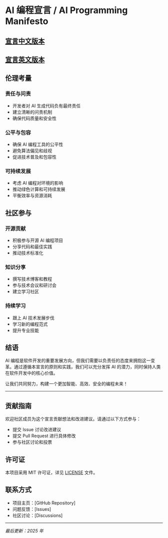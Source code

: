# AI 编程宣言 / AI Programming Manifesto

## [宣言中文版本](manifesto.md)

## [宣言英文版本](manifesto-en.md)

## 伦理考量

### 责任与问责

-   开发者对 AI 生成代码负有最终责任
-   建立清晰的问责机制
-   确保代码质量和安全性

### 公平与包容

-   确保 AI 编程工具的公平性
-   避免算法偏见和歧视
-   促进技术普及和包容性

### 可持续发展

-   考虑 AI 编程对环境的影响
-   推动绿色计算和可持续发展
-   平衡效率与资源消耗

## 社区参与

### 开源贡献

-   积极参与开源 AI 编程项目
-   分享代码和最佳实践
-   推动技术标准化

### 知识分享

-   撰写技术博客和教程
-   参与技术会议和研讨会
-   建立学习社区

### 持续学习

-   跟上 AI 技术发展步伐
-   学习新的编程范式
-   提升专业技能

## 结语

AI 编程是软件开发的重要发展方向，但我们需要以负责任的态度来拥抱这一变革。通过遵循本宣言的原则和实践，我们可以充分发挥 AI 的潜力，同时保持人类在软件开发中的核心价值。

让我们共同努力，构建一个更加智能、高效、安全的编程未来！

---

## 贡献指南

欢迎社区成员为这个宣言贡献想法和改进建议。请通过以下方式参与：

-   提交 Issue 讨论改进建议
-   提交 Pull Request 进行具体修改
-   参与社区讨论和投票

## 许可证

本项目采用 MIT 许可证，详见 [LICENSE](LICENSE) 文件。

## 联系方式

-   项目主页：[GitHub Repository]
-   问题反馈：[Issues]
-   社区讨论：[Discussions]

---

_最后更新：2025 年_
